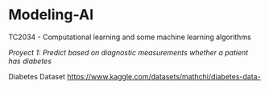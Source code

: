 # Modeling-AI
TC2034 - Computational learning and some machine learning algorithms

*Proyect 1: Predict based on diagnostic measurements whether a patient has diabetes*

Diabetes Dataset
https://www.kaggle.com/datasets/mathchi/diabetes-data-


